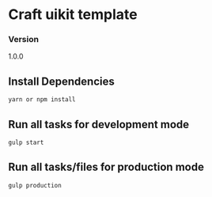 # Craft uikit template

### Version
1.0.0

## Install Dependencies
```bash
yarn or npm install
```

## Run all tasks for development mode
```bash
gulp start
```

## Run all tasks/files for production mode
```bash
gulp production
```
